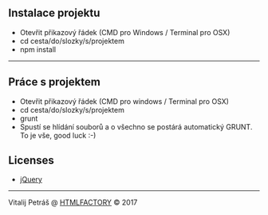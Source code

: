 ## Instalace projektu

- Otevřit přikazový řádek (CMD pro Windows / Terminal pro OSX)
- cd cesta/do/slozky/s/projektem
- npm install

---

## Práce s projektem
- Otevřit přikazový řádek (CMD pro windows / Terminal pro OSX)
- cd cesta/do/slozky/s/projektem
- grunt
- Spustí se hlídání souborů a o všechno se postárá automatický GRUNT. To je vše, good luck :-)


## Licenses
- [jQuery](https://github.com/jquery/jquery/blob/master/LICENSE.txt)

---

Vitalij Petráš @ [HTMLFACTORY](http://www.html-factory.cz/) © 2017
